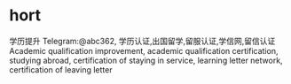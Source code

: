 # hort
学历提升 Telegram:@abc362, 学历认证,出国留学,留服认证,学信网,留信认证 Academic qualification improvement, academic qualification certification, studying abroad, certification of staying in service, learning letter network, certification of leaving letter
